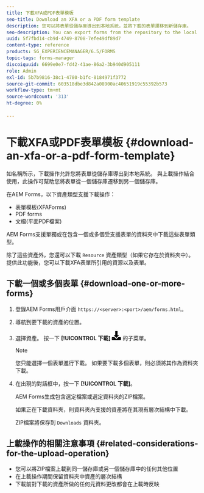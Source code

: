 ```yaml
---
title: 下載XFA或PDF表單模板
seo-title: Download an XFA or a PDF form template
description: 您可以將表單從儲存庫導出到本地系統，並將下載的表單遷移到新儲存庫。
seo-description: You can export forms from the repository to the local system and migrate the downloaded forms to new repository.
uuid: 5f7fbd14-cb9d-4749-8708-7efe49df89d7
content-type: reference
products: SG_EXPERIENCEMANAGER/6.5/FORMS
topic-tags: forms-manager
discoiquuid: 6699e0e7-fd42-41ae-86a2-3b940d905111
role: Admin
exl-id: 5b7b9816-38c1-4780-b1fc-8184971f3772
source-git-commit: 603518dbe3d842a08900ac40651919c55392b573
workflow-type: tm+mt
source-wordcount: '313'
ht-degree: 0%

---
```


# 下載XFA或PDF表單模板 {#download-an-xfa-or-a-pdf-form-template}

如名稱所示，下載操作允許您將表單從儲存庫導出到本地系統。 與上載操作結合使用，此操作可幫助您將表單從一個儲存庫遷移到另一個儲存庫。

在AEM Forms，以下資產類型支援下載操作：

* 表單模板(XFAForms)
* PDF forms
* 文檔(平面PDF檔案)

AEM Forms支援單獨或在包含一個或多個受支援表單的資料夾中下載這些表單類型。

除了這些資產外，您還可以下載 `Resource` 資產類型（如果它存在於資料夾中）。 提供此功能後，您可以下載XFA表單所引用的資源以及表單。

## 下載一個或多個表單 {#download-one-or-more-forms}

1. 登錄AEM Forms用戶介面 `https://<server>:<port>/aem/forms.html`。

1. 導航到要下載的資產的位置。

1. 選擇資產。 按一下 **[!UICONTROL 下載]** ![aem6forms_download](assets/aem6forms_download.png) 的子菜單。

   >[!NOTE]
   >
   >您只能選擇一個表單進行下載。 如果要下載多個表單，則必須將其作為資料夾下載。

1. 在出現的對話框中，按一下 **[!UICONTROL 下載]**。

   AEM Forms生成包含選定檔案或選定資料夾的ZIP檔案。

   如果正在下載資料夾，則資料夾內支援的資產將在其現有層次結構中下載。

   ZIP檔案將保存到 `Downloads` 資料夾。

## 上載操作的相關注意事項 {#related-considerations-for-the-upload-operation}

* 您可以將ZIP檔案上載到同一儲存庫或另一個儲存庫中的任何其他位置
* 在上載操作期間保留資料夾中資產的層次結構
* 下載前對下載的資產所做的任何元資料更改都會在上載時反映
